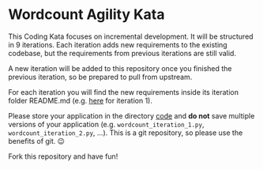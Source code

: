 # Wordcount Agility Kata

This Coding Kata focuses on incremental development. It will be structured in 9
iterations. Each iteration adds new requirements to the existing codebase, but
the requirements from previous iterations are still valid.

A new iteration will be added to this repository once you finished the previous
iteration, so be prepared to pull from upstream.

For each iteration you will find the new requirements inside its iteration
folder README.md (e.g. [here](iterations/iteration_1/README.md) for
iteration 1).

Please store your application in the directory [code](code/) and **do not**
save multiple versions of your application (e.g. `wordcount_iteration_1.py`, 
`wordcount_iteration_2.py`, ...). This is a git repository, so please use the
benefits of git. :wink:

Fork this repository and have fun!
